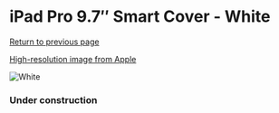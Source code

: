 # iPad Pro 9.7″ Smart Cover - White

[Return to previous page](/ipad_pro97)

[High-resolution image from Apple](https://store.storeimages.cdn-apple.com/8756/as-images.apple.com/is/MM2A2?wid=4500&hei=4500&fmt=png)

<div style="width: 384px"><img src="/everysource/MM2A2.png" alt="White"></div>

### Under construction
